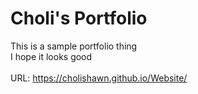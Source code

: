 # Choli's Portfolio
This is a sample portfolio thing
<br> I hope it looks good
<br></br>URL: https://cholishawn.github.io/Website/
